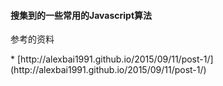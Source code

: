 #### 搜集到的一些常用的Javascript算法

<p>参考的资料<p>
* [http://alexbai1991.github.io/2015/09/11/post-1/](http://alexbai1991.github.io/2015/09/11/post-1/)

